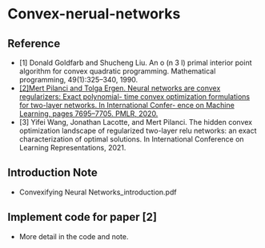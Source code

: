 # Convex-nerual-networks

## Reference
- [1] Donald Goldfarb and Shucheng Liu. An o (n 3 l) primal interior point algorithm for convex quadratic programming. Mathematical programming, 49(1):325–340, 1990.
- [[2]Mert Pilanci and Tolga Ergen. Neural networks are convex regularizers: Exact polynomial- time convex optimization formulations for two-layer networks. In International Confer- ence on Machine Learning, pages 7695–7705. PMLR, 2020.](https://arxiv.org/abs/2002.10553)
- [3] Yifei Wang, Jonathan Lacotte, and Mert Pilanci. The hidden convex optimization landscape of regularized two-layer relu networks: an exact characterization of optimal solutions. In International Conference on Learning Representations, 2021.

## Introduction Note
- Convexifying Neural Networks_introduction.pdf

## Implement code for paper [2]
- More detail in the code and note.
